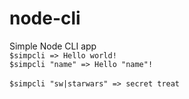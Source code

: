 # node-cli

Simple Node CLI app
<br/>`$simpcli => Hello world!`
<br/>`$simpcli "name" => Hello "name"!`
<br/>
<br/>`$simpcli "sw|starwars" => secret treat`
